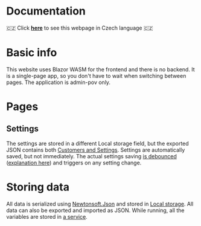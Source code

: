 # Documentation

🇨🇿 Click **[here](https://github-com.translate.goog/MP3Martin/blazor-car-rental/blob/main/docs/documentation.md?_x_tr_sl=en&_x_tr_tl=cs&_x_tr_hl=cs&_x_tr_pto=wapp)** to see this webpage in Czech language 🇨🇿

# Basic info
This website uses Blazor WASM for the frontend and there is no backend.
It is a single-page app, so you don't have to wait when switching between pages.
The application is admin-pov only.

# Pages

<!-- TODO: -->
<!--

## Main page (cars)

## Customers page

-->

## Settings
The settings are stored in a different Local storage field, but the exported JSON contains both [Customers and Settings](../blazor-car-rental/Classes/SaveData.cs). Settings are automatically saved, but not immediately. The actual settings saving [is debounced](https://github.com/MP3Martin/blazor-car-rental/blob/main/blazor-car-rental%2FPages%2FSettings.razor#L78-L97) ([explanation here](https://medium.com/@jamischarles/what-is-debouncing-2505c0648ff1)) and triggers on any setting change.

# Storing data
All data is serialized using [Newtonsoft.Json](https://www.newtonsoft.com/json) and stored in [Local storage](https://developer.mozilla.org/en-US/docs/Web/API/Window/localStorage#description).
All data can also be exported and imported as JSON.
While running, all the variables are stored in [a service](../blazor-car-rental/Services/StateService.cs). 
